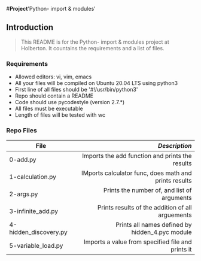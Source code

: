 #**Project**'Python- import & modules'

## Introduction
> This README is for the Python- import & modules project at Holberton. It countains the requirements and a list of files.

### Requirements
- Allowed editors: vi, vim, emacs
- All your files will be compiled on Ubuntu 20.04 LTS using python3
- First line of all files should be '#!/usr/bin/python3'
- Repo should contain a README
- Code should use pycodestyle (version 2.7.*)
- All files must be executable
- Length of files will be tested with wc

### Repo Files
| **File** | *__Description__* |
|----------|----------------:|
|0-add.py|Imports the add function and prints the results|
|1-calculation.py|IMports calculator func, does math and prints results|
|2-args.py|Prints the number of, and list of arguments|
|3-infinite_add.py|Prints results of the addition of all arguements|
|4-hidden_discovery.py| Prints all names defined by hidden_4.pyc module|
|5-variable_load.py|Imports a value from specified file and prints it|
